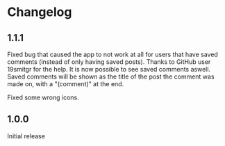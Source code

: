 # Changelog

## 1.1.1

Fixed bug that caused the app to not work at all for users that have saved comments (instead of only having saved posts). Thanks to GitHub user 19smitgr for the help.
It is now possible to see saved comments aswell. Saved comments will be shown as the title of the post the comment was made on, with a "(comment)" at the end.

Fixed some wrong icons.

## 1.0.0

Initial release
